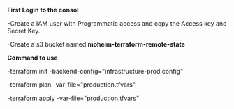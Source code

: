 **First Login to the consol**

-Create a IAM user with Programmatic access  and copy the Access key and Secret Key.

-Create a s3 bucket named **moheim-terraform-remote-state**

**Command to use**

 -terraform init -backend-config="infrastructure-prod.config"
 
 -terraform plan -var-file="production.tfvars" 
 
 -terraform apply -var-file="production.tfvars"
